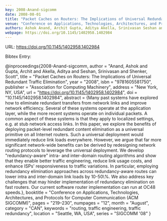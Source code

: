 ```yaml
---
key: 2008-Anand-sigcomm
date: 2008-08-01
title: "Packet Caches on Routers: The Implications of Universal Redundant Traffic Elimination"
venue: "Conference on Applications, Technologies, Architectures, and Protocols for Computer Communication (ACM SIGCOMM)"
authors: Ashok Anand, Archit Gupta, Aditya Akella, Srinivasan Seshan and Scott Shenker
webpage: https://doi.org/10.1145/1402958.1402984
---
```


URL: https://doi.org/10.1145/1402958.1402984

Bibtex Entry:

@inproceedings{2008-Anand-sigcomm,
    author = "Anand, Ashok and Gupta, Archit and Akella, Aditya and Seshan, Srinivasan and Shenker, Scott",
    title = "Packet Caches on Routers: The Implications of Universal Redundant Traffic Elimination",
    year = "2008",
    isbn = "9781605581750",
    publisher = "Association for Computing Machinery",
    address = "New York, NY, USA",
    url = "https://doi.org/10.1145/1402958.1402984",
    doi = "10.1145/1402958.1402984",
    abstract = {Many past systems have explored how to eliminate redundant transfers from network links and improve network efficiency. Several of these systems operate at the application layer, while the more recent systems operate on individual packets. A common aspect of these systems is that they apply to localized settings, e.g. at stub network access links. In this paper, we explore the benefits of deploying packet-level redundant content elimination as a universal primitive on all Internet routers. Such a universal deployment would immediately reduce link loads everywhere. However, we argue that far more significant network-wide benefits can be derived by redesigning network routing protocols to leverage the universal deployment. We develop "redundancy-aware" intra- and inter-domain routing algorithms and show that they enable better traffic engineering, reduce link usage costs, and enhance ISPs' responsiveness to traffic variations. In particular, employing redundancy elimination approaches across redundancy-aware routes can lower intra and inter-domain link loads by 10-50\\%. We also address key challenges that may hinder implementation of redundancy elimination on fast routers. Our current software router implementation can run at OC48 speeds.},
    booktitle = "Conference on Applications, Technologies, Architectures, and Protocols for Computer Communication (ACM SIGCOMM)",
    pages = "219–230",
    numpages = "12",
    month = "August",
    category = "CAN",
    keywords = "routing, traffic engineering, traffic redundancy",
    location = "Seattle, WA, USA",
    series = "SIGCOMM '08"
}

